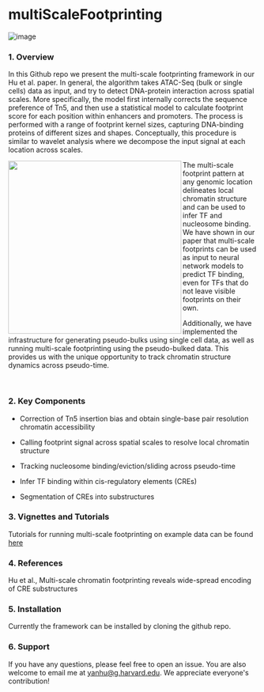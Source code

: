# multiScaleFootprinting

![image](https://user-images.githubusercontent.com/44768711/193921131-c7a9f8ab-d123-4689-b62b-d71fdf2abd43.png)

### 1. Overview

In this Github repo we present the multi-scale footprinting framework in our Hu et al. paper. In general, the algorithm takes ATAC-Seq (bulk or single cells) data as input, and try to detect DNA-protein interaction across spatial scales. More specifically, the model first internally corrects the sequence preference of Tn5, and then use a statistical model to calculate footprint score for each position within enhancers and promoters. The process is performed with a range of footprint kernel sizes, capturing DNA-binding proteins of different sizes and shapes. Conceptually, this procedure is similar to wavelet analysis where we decompose the input signal at each location across scales. 

<img src="https://user-images.githubusercontent.com/44768711/193936026-b49715d8-7ec9-4e23-8aa9-330c1f93f2e7.png" width="350" align="left">

The multi-scale footprint pattern at any genomic location delineates local chromatin structure and can be used to infer TF and nucleosome binding. We have shown in our paper that multi-scale footprints can be used as input to neural network models to predict TF binding, even for TFs that do not leave visible footprints on their own.

Additionally, we have implemented the infrastructure for generating pseudo-bulks using single cell data, as well as running multi-scale footprinting using the pseudo-bulked data. This provides us with the unique opportunity to track chromatin structure dynamics across pseudo-time.

<br>

### 2. Key Components

* Correction of Tn5 insertion bias and obtain single-base pair resolution chromatin accessibility

* Calling footprint signal across spatial scales to resolve local chromatin structure

* Tracking nucleosome binding/eviction/sliding across pseudo-time

* Infer TF binding within cis-regulatory elements (CREs)

* Segmentation of CREs into substructures

### 3. Vignettes and Tutorials

Tutorials for running multi-scale footprinting on example data can be found [here][tutorial]

[tutorial]:https://github.com/HYsxe/PRINT/blob/main/analyses/BMMCTutorial/BMMCVignette.pdf

### 4. References

Hu et al., Multi-scale chromatin footprinting reveals wide-spread encoding of CRE substructures

### 5. Installation

Currently the framework can be installed by cloning the github repo. 

### 6. Support

If you have any questions, please feel free to open an issue. You are also welcome to email me at yanhu@g.harvard.edu. We appreciate everyone's contribution!

